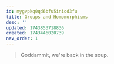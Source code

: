 ```yaml
---
id: mygvpkq0qd6bfu5iniod3fu
title: Groups and Homomorphisms
desc: ''
updated: 1743853718836
created: 1743446020739
nav_order: 1
---
```

> Goddammit, we're back in the soup.
